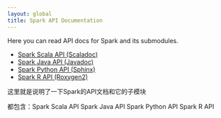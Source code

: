 ```yaml
---
layout: global
title: Spark API Documentation
---
```


Here you can read API docs for Spark and its submodules.

- [Spark Scala API (Scaladoc)](api/scala/index.html)
- [Spark Java API (Javadoc)](api/java/index.html)
- [Spark Python API (Sphinx)](api/python/index.html)
- [Spark R API (Roxygen2)](api/R/index.html)


这里就是说明了一下Spark的API文档和它的子模块

都包含：Spark Scala API
		Spark Java API
		Spark Python API
		Spark R API